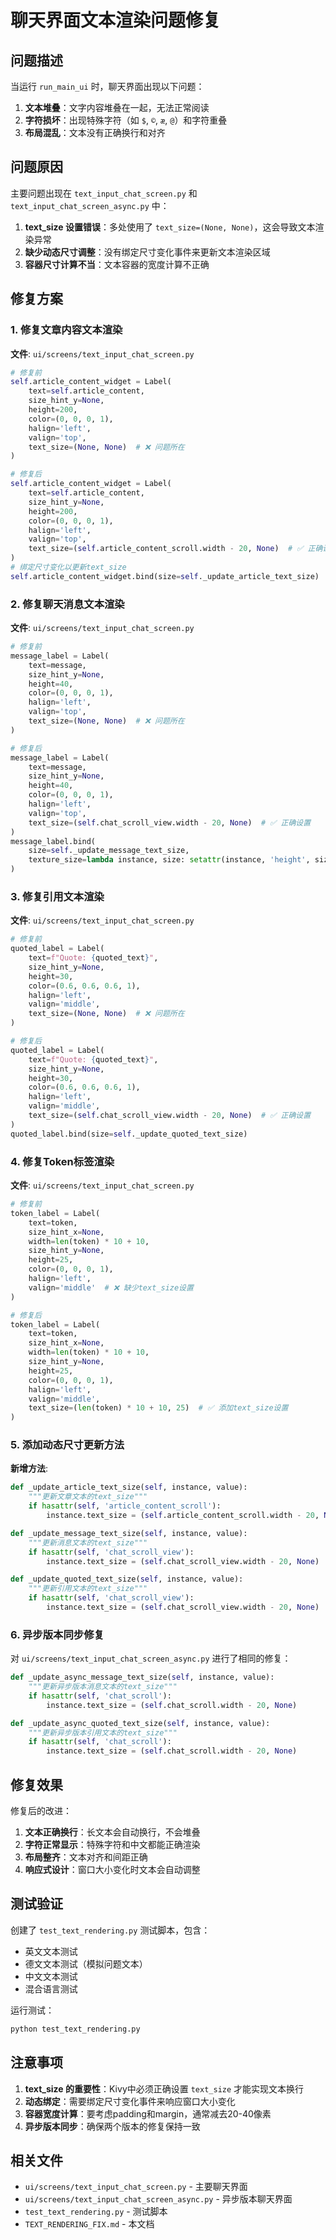 # 聊天界面文本渲染问题修复

## 问题描述

当运行 `run_main_ui` 时，聊天界面出现以下问题：
1. **文本堆叠**：文字内容堆叠在一起，无法正常阅读
2. **字符损坏**：出现特殊字符（如 `$`, `©`, `æ`, `@`）和字符重叠
3. **布局混乱**：文本没有正确换行和对齐

## 问题原因

主要问题出现在 `text_input_chat_screen.py` 和 `text_input_chat_screen_async.py` 中：

1. **text_size 设置错误**：多处使用了 `text_size=(None, None)`，这会导致文本渲染异常
2. **缺少动态尺寸调整**：没有绑定尺寸变化事件来更新文本渲染区域
3. **容器尺寸计算不当**：文本容器的宽度计算不正确

## 修复方案

### 1. 修复文章内容文本渲染

**文件**: `ui/screens/text_input_chat_screen.py`

```python
# 修复前
self.article_content_widget = Label(
    text=self.article_content,
    size_hint_y=None,
    height=200,
    color=(0, 0, 0, 1),
    halign='left',
    valign='top',
    text_size=(None, None)  # ❌ 问题所在
)

# 修复后
self.article_content_widget = Label(
    text=self.article_content,
    size_hint_y=None,
    height=200,
    color=(0, 0, 0, 1),
    halign='left',
    valign='top',
    text_size=(self.article_content_scroll.width - 20, None)  # ✅ 正确设置
)
# 绑定尺寸变化以更新text_size
self.article_content_widget.bind(size=self._update_article_text_size)
```

### 2. 修复聊天消息文本渲染

**文件**: `ui/screens/text_input_chat_screen.py`

```python
# 修复前
message_label = Label(
    text=message,
    size_hint_y=None,
    height=40,
    color=(0, 0, 0, 1),
    halign='left',
    valign='top',
    text_size=(None, None)  # ❌ 问题所在
)

# 修复后
message_label = Label(
    text=message,
    size_hint_y=None,
    height=40,
    color=(0, 0, 0, 1),
    halign='left',
    valign='top',
    text_size=(self.chat_scroll_view.width - 20, None)  # ✅ 正确设置
)
message_label.bind(
    size=self._update_message_text_size,
    texture_size=lambda instance, size: setattr(instance, 'height', size[1] + 10)
)
```

### 3. 修复引用文本渲染

**文件**: `ui/screens/text_input_chat_screen.py`

```python
# 修复前
quoted_label = Label(
    text=f"Quote: {quoted_text}",
    size_hint_y=None,
    height=30,
    color=(0.6, 0.6, 0.6, 1),
    halign='left',
    valign='middle',
    text_size=(None, None)  # ❌ 问题所在
)

# 修复后
quoted_label = Label(
    text=f"Quote: {quoted_text}",
    size_hint_y=None,
    height=30,
    color=(0.6, 0.6, 0.6, 1),
    halign='left',
    valign='middle',
    text_size=(self.chat_scroll_view.width - 20, None)  # ✅ 正确设置
)
quoted_label.bind(size=self._update_quoted_text_size)
```

### 4. 修复Token标签渲染

**文件**: `ui/screens/text_input_chat_screen.py`

```python
# 修复前
token_label = Label(
    text=token,
    size_hint_x=None,
    width=len(token) * 10 + 10,
    size_hint_y=None,
    height=25,
    color=(0, 0, 0, 1),
    halign='left',
    valign='middle'  # ❌ 缺少text_size设置
)

# 修复后
token_label = Label(
    text=token,
    size_hint_x=None,
    width=len(token) * 10 + 10,
    size_hint_y=None,
    height=25,
    color=(0, 0, 0, 1),
    halign='left',
    valign='middle',
    text_size=(len(token) * 10 + 10, 25)  # ✅ 添加text_size设置
)
```

### 5. 添加动态尺寸更新方法

**新增方法**:

```python
def _update_article_text_size(self, instance, value):
    """更新文章文本的text_size"""
    if hasattr(self, 'article_content_scroll'):
        instance.text_size = (self.article_content_scroll.width - 20, None)

def _update_message_text_size(self, instance, value):
    """更新消息文本的text_size"""
    if hasattr(self, 'chat_scroll_view'):
        instance.text_size = (self.chat_scroll_view.width - 20, None)

def _update_quoted_text_size(self, instance, value):
    """更新引用文本的text_size"""
    if hasattr(self, 'chat_scroll_view'):
        instance.text_size = (self.chat_scroll_view.width - 20, None)
```

### 6. 异步版本同步修复

对 `ui/screens/text_input_chat_screen_async.py` 进行了相同的修复：

```python
def _update_async_message_text_size(self, instance, value):
    """更新异步版本消息文本的text_size"""
    if hasattr(self, 'chat_scroll'):
        instance.text_size = (self.chat_scroll.width - 20, None)

def _update_async_quoted_text_size(self, instance, value):
    """更新异步版本引用文本的text_size"""
    if hasattr(self, 'chat_scroll'):
        instance.text_size = (self.chat_scroll.width - 20, None)
```

## 修复效果

修复后的改进：

1. **文本正确换行**：长文本会自动换行，不会堆叠
2. **字符正常显示**：特殊字符和中文都能正确渲染
3. **布局整齐**：文本对齐和间距正确
4. **响应式设计**：窗口大小变化时文本会自动调整

## 测试验证

创建了 `test_text_rendering.py` 测试脚本，包含：
- 英文文本测试
- 德文文本测试（模拟问题文本）
- 中文文本测试
- 混合语言测试

运行测试：
```bash
python test_text_rendering.py
```

## 注意事项

1. **text_size 的重要性**：Kivy中必须正确设置 `text_size` 才能实现文本换行
2. **动态绑定**：需要绑定尺寸变化事件来响应窗口大小变化
3. **容器宽度计算**：要考虑padding和margin，通常减去20-40像素
4. **异步版本同步**：确保两个版本的修复保持一致

## 相关文件

- `ui/screens/text_input_chat_screen.py` - 主要聊天界面
- `ui/screens/text_input_chat_screen_async.py` - 异步版本聊天界面
- `test_text_rendering.py` - 测试脚本
- `TEXT_RENDERING_FIX.md` - 本文档 